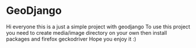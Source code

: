 # GeoDjango
Hi everyone this is a just a simple project with geodjango 
To use this project you need to create media/image directory on your own then install packages and firefox geckodriver
Hope you enjoy it :)
